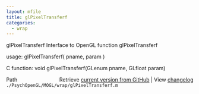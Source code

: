 ```yaml
---
layout: mfile
title: glPixelTransferf
categories:
  - wrap
---
```


glPixelTransferf  Interface to OpenGL function glPixelTransferf

usage:  glPixelTransferf\( pname, param \)

C function:  void glPixelTransferf\(GLenum pname, GLfloat param\)


<div class="code_header" style="text-align:right;">
  <span style="float:left;">Path&nbsp;&nbsp;</span> <span class="counter">Retrieve <a href=
  "https://raw.github.com/Psychtoolbox-3/Psychtoolbox-3/beta/./PsychOpenGL/MOGL/wrap/glPixelTransferf.m">current version from GitHub</a> | View <a href=
  "https://github.com/Psychtoolbox-3/Psychtoolbox-3/commits/beta/./PsychOpenGL/MOGL/wrap/glPixelTransferf.m">changelog</a></span>
</div>
<div class="code">
  <code>./PsychOpenGL/MOGL/wrap/glPixelTransferf.m</code>
</div>
